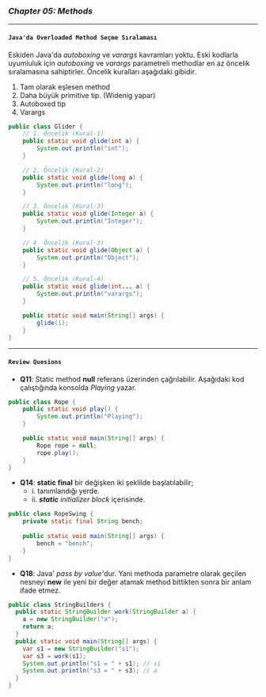 ### _Chapter 05: Methods_

---
#### `Java'da Overloaded Method Seçme Sıralaması`
Eskiden Java'da _autoboxing_ ve _varargs_ kavramları yoktu. Eski kodlarla uyumluluk için _autoboxing_ ve _varargs_ 
parametreli methodlar en az öncelik sıralamasına sahiptirler. Öncelik kuralları aşağıdaki gibidir.
1. Tam olarak eşlesen method
2. Daha büyük primitive tip. (Widenig yapar)
3. Autoboxed tip
4. Varargs
```java
public class Glider {
    // 1. Öncelik (Kural-1)
    public static void glide(int a) {
        System.out.println("int");
    }

    // 2. Öncelik (Kural-2)
    public static void glide(long a) {
        System.out.println("long");
    }

    // 3. Öncelik (Kural-3)
    public static void glide(Integer a) {
        System.out.println("Integer");
    }

    // 4. Öncelik (Kural-3)
    public static void glide(Object a) {
        System.out.println("Object");
    }

    // 5. Öncelik (Kural-4)
    public static void glide(int... a) {
        System.out.println("varargs");
    }

    public static void main(String[] args) {
        glide(1);
    }
}
```

---
#### `Review Quesions`
- **Q11**: Static method **null** referans üzerinden çağrılabilir. Aşağıdaki kod çalıştığında konsolda _Playing_ yazar.
```java
public class Rope {
    public static void play() {
        System.out.println("Playing");
    }

    public static void main(String[] args) {
        Rope rope = null;
        rope.play();
    }
}
```

- **Q14**: **static final** bir değişken iki şeklilde başlatılabilir;
  - i. tanımlandığı yerde.
  - ii. _**static** initializer block_ içerisinde.
```java
public class RopeSwing {
    private static final String bench;
    
    public static void main(String[] args) {
        bench = "bench";
    }
}
```

- **Q18**: Java' _pass by value_'dur. Yani methoda parametre olarak geçilen nesneyi **new** ile yeni bir değer atamak
  method bittikten sonra bir anlam ifade etmez.
```java
public class StringBuilders {
  public static StringBuilder work(StringBuilder a) {
    a = new StringBuilder("a");
    return a;
  }
  public static void main(String[] args) {
    var s1 = new StringBuilder("s1");
    var s3 = work(s1);
    System.out.println("s1 = " + s1); // s1
    System.out.println("s3 = " + s3); // a
  }
}
```